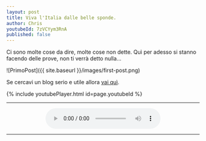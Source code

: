 ```yaml
---
layout: post
title: Viva l'Italia dalle belle sponde.
author: Chris
youtubeId: 7zVCYym3RnA
published: false
---
```


Ci sono molte cose da dire, molte cose non dette. Quì per adesso si stanno facendo delle prove, non ti verrà detto nulla...

![PrimoPost]({{ site.baseurl }}/images/first-post.png)

Se cercavi un blog serio e utile allora [vai quì](http://nvdaes.github.io/). 

{% include youtubePlayer.html id=page.youtubeId %}

---

<div align="center">
<audio controls src="https://drive.google.com/uc?export=download&id=1t63VETJzbvXFKMscq2WCmCIyMd85CFrV">Il browser ha l'audio disattivato.</audio>
</div>

---
